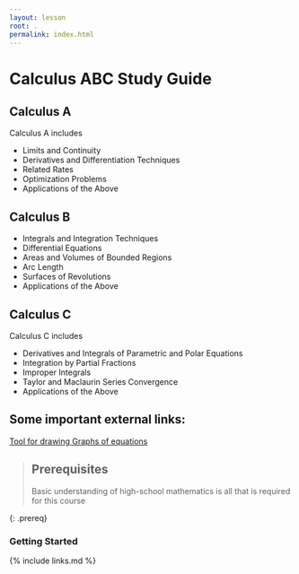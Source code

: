 ```yaml
---
layout: lesson
root: .
permalink: index.html
---
```


# Calculus ABC Study Guide

## Calculus A
Calculus A includes
- Limits and Continuity
- Derivatives and Differentiation Techniques
- Related Rates
- Optimization Problems
- Applications of the Above

## Calculus B
- Integrals and Integration Techniques
- Differential Equations
- Areas and Volumes of Bounded Regions
- Arc Length
- Surfaces of Revolutions
- Applications of the Above
## Calculus C
Calculus C includes
- Derivatives and Integrals of Parametric and Polar Equations
- Integration by Partial Fractions
- Improper Integrals
- Taylor and Maclaurin Series Convergence
- Applications of the Above



## Some important external links:

<a href="https://www.desmos.com/calculator" targe="_blank" >Tool for drawing Graphs of equations </a>




> ## Prerequisites
>
> Basic understanding of high-school mathematics is all that is required for this course
>
> 
{: .prereq}

### Getting Started

{% include links.md %}
